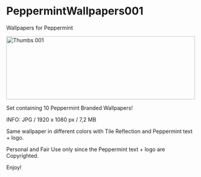 # PeppermintWallpapers001
Wallpapers for Peppermint

<IMG SRC="http://i.imgur.com/F6XYB0o.jpg" ALT="Thumbs 001" WIDTH=500 HEIGHT=168>

Set containing 10 Peppermint Branded Wallpapers!

INFO: JPG / 1920 x 1080 px / 7,2 MB

Same wallpaper in different colors with Tile Reflection and Peppermint text + logo.

Personal and Fair Use only since the Peppermint text + logo are Copyrighted.

Enjoy!
